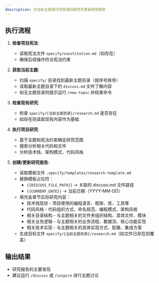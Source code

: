 ```yaml
---
description: 对当前主题进行项目源码研究并更新研究报告
---
```


## 执行流程

1. **检查项目宪法**:
   - 读取宪法文件 `specify/constitution.md`（如存在）
   - 确保后续操作符合宪法约束

2. **获取当前主题**:
   - 扫描 `specify/` 目录找到最新主题目录（按序号排序）
   - 读取最新主题目录下的 `discuss.md` 文件了解内容
   - 如无主题目录则提示运行 `/new-topic` 并结束命令

3. **检查现有研究**:
   - 检查 `specify/{当前主题目录}/research.md` 是否存在
   - 如存在则读取现有内容作为基础

4. **执行项目研究**:
   - 基于主题和宪法约束确定研究范围
   - 搜索分析相关代码和文件
   - 分析技术栈、架构模式、代码风格

5. **创建/更新研究报告**:
   - 读取模板文件 `.specify/templates/research-template.md`
   - 替换模板占位符：
     * `{{DISCUSS_FILE_PATH}}` → 关联的 discuss.md 文件路径
     * `{{CURRENT_DATE}}` → 当前日期（YYYY-MM-DD）
   - 填充各章节实际研究内容：
     * 技术栈现状 - 项目使用的编程语言、框架、库、工具等
     * 代码风格 - 代码组织方式、命名规范、编程模式、架构风格
     * 相关目录结构 - 与主题相关的文件夹组织结构、具体文件、模块
     * 相关业务逻辑 - 与主题相关的业务流程、数据流、核心功能实现
     * 相关技术实现 - 与主题相关的具体实现方式、配置、集成方案
   - 生成目标文件 `specify/{当前主题目录}/research.md`（如文件已存在则覆盖）

## 输出结果
- 研究报告的主要发现
- 建议运行 `/discuss` 或 `/inspire` 进行主题讨论